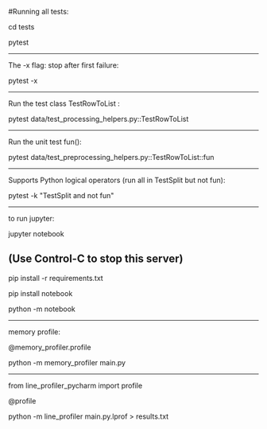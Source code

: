 #Running all tests:

cd tests

pytest


----
The -x flag: stop after first failure:

pytest -x

----
Run the test class TestRowToList :

pytest data/test_processing_helpers.py::TestRowToList

----
Run the unit test fun():

pytest data/test_preprocessing_helpers.py::TestRowToList::fun

----
Supports Python logical operators (run all in TestSplit but not fun):

pytest -k "TestSplit and not fun"

----

to run jupyter:

jupyter notebook

(Use Control-C to stop this server)
----
pip install -r requirements.txt

pip install notebook

python -m notebook

---
memory profile:

@memory_profiler.profile

python -m memory_profiler main.py

---

from line_profiler_pycharm import profile

@profile

python -m line_profiler main.py.lprof > results.txt

